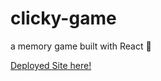 # clicky-game
a memory game built with React :ocean:

[Deployed Site here!](https://nladha09.github.io/clicky-game/)
